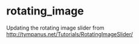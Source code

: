 # rotating_image
Updating the rotating image slider from http://tympanus.net/Tutorials/RotatingImageSlider/
